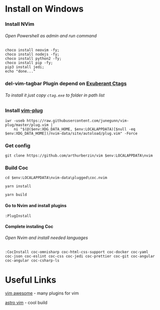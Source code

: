 # Install on Windows

### Install NVim
###### Open Powershell as admin and run command
```
choco install neovim -fy;
choco install nodejs -fy;
choco install python2 -fy;
choco install pip -fy;
pip3 install jedi;
echo "done..."
```
### del-vim-tagbar Plugin depend on [Exuberant Ctags](https://ctags.sourceforge.net/)
###### To install it just copy `ctag.exe` to folder in path list
     
### Install [vim-plug](https://github.com/junegunn/vim-plug)

```
iwr -useb https://raw.githubusercontent.com/junegunn/vim-plug/master/plug.vim |`
    ni "$(@($env:XDG_DATA_HOME, $env:LOCALAPPDATA)[$null -eq $env:XDG_DATA_HOME])/nvim-data/site/autoload/plug.vim" -Force
```

### Get config

```
git clone https://github.com/arthurberzin/vim $env:LOCALAPPDATA\nvim
```

### Build Coc
```
cd $env:LOCALAPPDATA\nvim-data\plugged\coc.nvim
```
```
yarn install
```
```
yarn build
```
#### Go to Nvim and install plugins
```
:PlugInstall
```
#### Complete instaling Coc

###### Open Nvim and install needed languages
```
:CocInstall coc-omnisharp coc-html-css-support coc-docker coc-yaml coc-json coc-eslint coc-css coc-jedi coc-prettier coc-git coc-angular coc-angular coc-csharp-ls
```


# Useful Links

[vim awesome](https://vimawesome.com/) - many plugins for vim

[astro vim](https://astronvim.github.io/) - cool build

